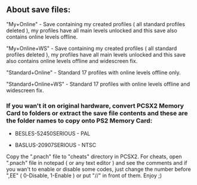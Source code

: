 ## About save files:
"My+Online" - Save containing my created profiles ( all standard profiles deleted ), my profiles have all main levels unlocked and this save also contains online levels offline.

"My+Online+WS" - Save containing my created profiles ( all standard profiles deleted ), my profiles have all main levels unlocked and this save also contains online levels offline and widescreen fix.

"Standard+Online" - Standard 17 profiles with online levels offline only.

"Standard+Online+WS" - Standard 17 profiles with online levels offline and widescreen fix.

### If you wan't it on original hardware, convert PCSX2 Memory Card to folders or extract the save file contents and these are the folder names to copy onto PS2 Memory Card:

- BESLES-52450SERIOUS - PAL

- BASLUS-20907SERIOUS - NTSC

Copy the ".pnach" file to "cheats" directory in PCSX2.
For cheats, open ".pnach" file in notepad ( or any text editor ) and see the comments and if you wan't to enable or disable some codes, just change the number before ",EE" ( 0-Disable, 1-Enable ) or put "//" in front of them. Enjoy ;)
